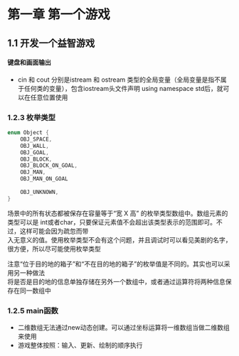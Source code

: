 # 第一章 第一个游戏

## 1.1 开发一个益智游戏

#### 键盘和画面输出
- cin 和 cout 分别是istream 和 ostream 类型的全局变量（全局变量是指不属于任何类的变量），包含iostream头文件声明 using namespace std后，就可以在任意位置使用


### 1.2.3 枚举类型
```C++
enum Object {
    OBJ_SPACE,
    OBJ_WALL,
    OBJ_GOAL,
    OBJ_BLOCK,
    OBJ_BLOCK_ON_GOAL,
    OBJ_MAN,
    OBJ_MAN_ON_GOAL
    
    OBJ_UNKNOWN,
}
```
  场景中的所有状态都被保存在容量等于“宽 X 高” 的枚举类型数组中。数组元素的类型可以是
int或者char，只要保证元素值不会超出该类型表示的范围即可。不过，这样可能会因为疏忽而带  
入无意义的值。使用枚举类型不会有这个问题，并且调试时可以看见美剧的名字，很方便，所以尽可能使用枚举类型  

   注意“位于目的地的箱子”和“不在目的地的箱子”的枚举值是不同的。其实也可以采用另一种做法  
将是否是目的地的信息单独存储在另外一个数组中，或者通过运算符将两种信息保存在同一数组中  

### 1.2.5 main函数
- 二维数组无法通过new动态创建。可以通过坐标运算将一维数组当做二维数组来使用
- 游戏整体按照：输入、更新、绘制的顺序执行
